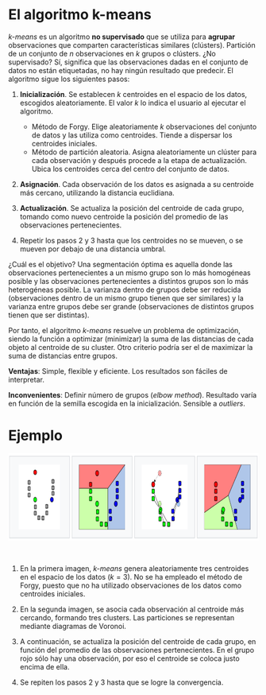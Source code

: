 # **El algoritmo k-means**

_k-means_ es un algoritmo **no supervisado** que se utiliza para **agrupar** observaciones que comparten características similares (clústers). Partición de un conjunto de _n_ observaciones en _k_ grupos o clústers. ¿No supervisado? Sí, significa que las observaciones dadas en el conjunto de datos no están etiquetadas, no hay ningún resultado que predecir. El algoritmo sigue los siguientes pasos:

1. **Inicialización**. Se establecen _k_ centroides en el espacio de los datos, escogidos aleatoriamente. El valor _k_ lo indica el usuario al ejecutar el algoritmo. 

    - Método de Forgy. Elige aleatoriamente _k_ observaciones del conjunto de datos y las utiliza como centroides. Tiende a dispersar los centroides iniciales.
    - Método de partición aleatoria. Asigna aleatoriamente un clúster para cada observación y después procede a la etapa de actualización. Ubica los centroides cerca del               centro del conjunto de datos.

2. **Asignación**. Cada observación de los datos es asignada a su centroide más cercano, utilizando la distancia euclidiana.

3. **Actualización**. Se actualiza la posición del centroide de cada grupo, tomando como nuevo centroide la posición del promedio de las observaciones pertenecientes.

4. Repetir los pasos 2 y 3 hasta que los centroides no se mueven, o se mueven por debajo de una distancia umbral.

¿Cuál es el objetivo? Una segmentación óptima es aquella donde las observaciones pertenecientes a un mismo grupo son lo más homogéneas posible y las observaciones pertenecientes a distintos grupos son lo más heterogéneas posible. La varianza dentro de grupos debe ser reducida (observaciones dentro de un mismo grupo tienen que ser similares) y la varianza entre grupos debe ser grande (observaciones de distintos grupos tienen que ser distintas). 

Por tanto, el algoritmo _k-means_ resuelve un problema de optimización, siendo la función a optimizar (minimizar) la suma de las distancias de cada objeto al centroide de su cluster. Otro criterio podría ser el de maximizar la suma de distancias entre grupos.

**Ventajas**: Simple, flexible y eficiente. Los resultados son fáciles de interpretar.

**Inconvenientes**: Definir número de grupos (_elbow method_). Resultado varía en función de la semilla escogida en la inicialización. Sensible a _outliers_.

# **Ejemplo**

<p align="center">
<img src='kmeans_ejemplo.PNG' height="175" /></a>
</p>

<br />

1. En la primera imagen, _k-means_ genera aleatoriamente tres centroides en el espacio de los datos ($k=3$). No se ha empleado el método de Forgy, puesto que no ha utilizado observaciones de los datos como centroides iniciales.

2. En la segunda imagen, se asocia cada observación al centroide más cercando, formando tres clusters. Las particiones se representan mediante diagramas de Voronoi.

3. A continuación, se actualiza la posición del centroide de cada grupo, en función del promedio de las observaciones pertenecientes. En el grupo rojo sólo hay una observación, por eso el centroide se coloca justo encima de ella.

4. Se repiten los pasos 2 y 3 hasta que se logre la convergencia.
